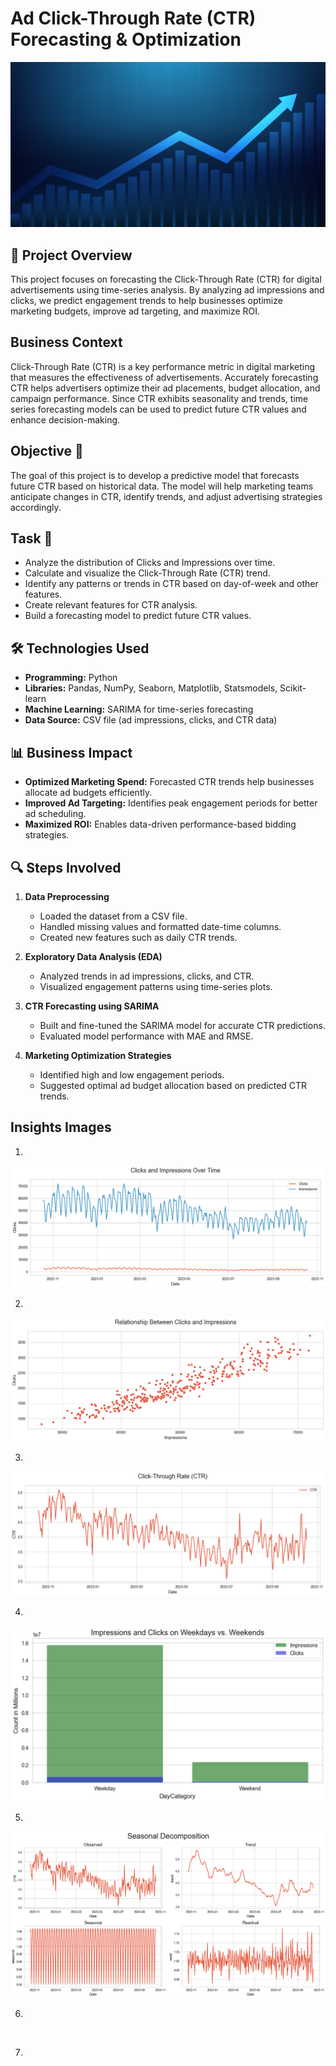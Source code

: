 # Ad Click-Through Rate (CTR) Forecasting & Optimization  
![](https://github.com/Shaikh-areeb/Ads_CTR-Forecasting/blob/main/insights%20images/forecasting.jpg)

## 📌 Project Overview  
This project focuses on forecasting the Click-Through Rate (CTR) for digital advertisements using time-series analysis. By analyzing ad impressions and clicks, we predict engagement trends to help businesses optimize marketing budgets, improve ad targeting, and maximize ROI.  

## Business Context
Click-Through Rate (CTR) is a key performance metric in digital marketing that measures the effectiveness of advertisements. Accurately forecasting CTR helps advertisers optimize their ad placements, budget allocation, and campaign performance. Since CTR exhibits seasonality and trends, time series forecasting models can be used to predict future CTR values and enhance decision-making.

## Objective 🎯
The goal of this project is to develop a predictive model that forecasts future CTR based on historical data. The model will help marketing teams anticipate changes in CTR, identify trends, and adjust advertising strategies accordingly.

## Task 📃

- Analyze the distribution of Clicks and Impressions over time.
- Calculate and visualize the Click-Through Rate (CTR) trend.
- Identify any patterns or trends in CTR based on day-of-week and other features.
- Create relevant features for CTR analysis.
- Build a forecasting model to predict future CTR values.

## 🛠️ Technologies Used  
- **Programming:** Python  
- **Libraries:** Pandas, NumPy, Seaborn, Matplotlib, Statsmodels, Scikit-learn  
- **Machine Learning:** SARIMA for time-series forecasting  
- **Data Source:** CSV file (ad impressions, clicks, and CTR data)  

## 📊 Business Impact  
- **Optimized Marketing Spend:** Forecasted CTR trends help businesses allocate ad budgets efficiently.  
- **Improved Ad Targeting:** Identifies peak engagement periods for better ad scheduling.  
- **Maximized ROI:** Enables data-driven performance-based bidding strategies.  

## 🔍 Steps Involved  
1. **Data Preprocessing**  
   - Loaded the dataset from a CSV file.  
   - Handled missing values and formatted date-time columns.  
   - Created new features such as daily CTR trends.  

2. **Exploratory Data Analysis (EDA)**  
   - Analyzed trends in ad impressions, clicks, and CTR.  
   - Visualized engagement patterns using time-series plots.  

3. **CTR Forecasting using SARIMA**  
   - Built and fine-tuned the SARIMA model for accurate CTR predictions.  
   - Evaluated model performance with MAE and RMSE.  

4. **Marketing Optimization Strategies**  
   - Identified high and low engagement periods.  
   - Suggested optimal ad budget allocation based on predicted CTR trends.
  
## Insights Images 

1)
![](https://github.com/Shaikh-areeb/Ads_CTR-Forecasting/blob/main/insights%20images/Screenshot%202025-02-22%20025806.png)

2)
![](https://github.com/Shaikh-areeb/Ads_CTR-Forecasting/blob/main/insights%20images/Screenshot%202025-02-22%20030053.png)

3)
![](https://github.com/Shaikh-areeb/Ads_CTR-Forecasting/blob/main/insights%20images/Screenshot%202025-02-22%20030117.png)

4)
![](https://github.com/Shaikh-areeb/Ads_CTR-Forecasting/blob/main/insights%20images/Screenshot%202025-02-22%20030201.png)

5)
![](https://github.com/Shaikh-areeb/Ads_CTR-Forecasting/blob/main/insights%20images/Screenshot%202025-02-22%20030225.png)

6)
![]()

7)
![]()


